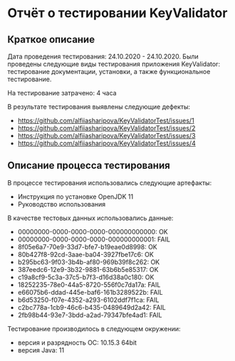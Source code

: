 # Отчёт о тестировании KeyValidator

## Краткое описание

Дата проведения тестирования: 24.10.2020 - 24.10.2020. 
Были проведены следующие виды тестирования приложения KeyValidator: тестирование документации, установки, а также функциональное тестирование.

На тестирование затрачено: 4 часа

В результате тестирования выявлены следующие дефекты:
* https://github.com/alfiiasharipova/KeyValidatorTest/issues/1
* https://github.com/alfiiasharipova/KeyValidatorTest/issues/2
* https://github.com/alfiiasharipova/KeyValidatorTest/issues/3
* https://github.com/alfiiasharipova/KeyValidatorTest/issues/4

## Описание процесса тестирования

В процессе тестирования использовались следующие артефакты:
* Инструкция по установке OpenJDK 11
* Руководство использования

В качестве тестовых данных использовались данные:
* 00000000-0000-0000-0000-000000000000: OK
* 00000000-0000-0000-0000-000000000001: FAIL
* 8f05e6a7-70e9-33d7-bfe7-b19eae0d8998: OK
* 80b427f8-92cd-3aae-ba04-3927fbe17c6: OK
* b295bc63-9f03-3b4b-af80-969b39f8c262: OK
* 387eedc6-12e9-3b32-9881-63b6b5e85317: OK
* c19a8cf9-5c3a-37c5-b7f3-d16d38a0c180: OK
* 18252235-78e0-44a5-8720-556f0c7da17a: FAIL
* e66075b6-ddad-445e-baf6-161b3289522b: FAIL
* b6d53250-f07e-4352-a293-6102ddf7f1ca: FAIL
* c2bc778a-1cb9-46c6-b435-0489649d2a42: FAIL
* 2fb98b44-93e7-3bdd-a2ad-79347bfe4ad1: FAIL

Тестирование производилось в следующем окружении:
* версия и разрядность ОС: 10.15.3 64bit
* версия Java: 11